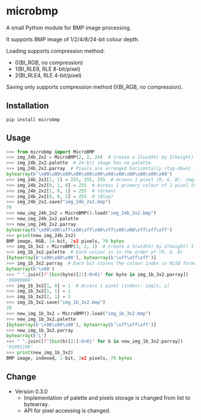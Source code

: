 # microbmp
A small Python module for BMP image processing.
 
It supports BMP image of 1/2/4/8/24-bit colour depth.

Loading supports compression method:

- 0(BI_RGB, no compression)
- 1(BI_RLE8, RLE 8-bit/pixel)
- 2(BI_RLE4, RLE 4-bit/pixel)

Saving only supports compression method 0(BI_RGB, no compression).

## Installation
`pip install microbmp`

## Usage
```Python
>>> from microbmp import MicroBMP
>>> img_24b_2x2 = MicroBMP(2, 2, 24)  # Create a 2(width) by 2(height) 24-bit image.
>>> img_24b_2x2.palette  # 24-bit image has no palette.
>>> img_24b_2x2.parray  # Pixels are arranged horizontally (top-down) in RGB order.
bytearray(b'\x00\x00\x00\x00\x00\x00\x00\x00\x00\x00\x00\x00')
>>> img_24b_2x2[1, 1] = 255, 255, 255  # Access 1 pixel (R, G, B): img[x, y]
>>> img_24b_2x2[0, 1, 0] = 255  # Access 1 primary colour of 1 pixel (Red): img[x, y, c]
>>> img_24b_2x2[1, 0, 1] = 255  # (Green)
>>> img_24b_2x2[0, 0, 2] = 255  # (Blue)
>>> img_24b_2x2.save("img_24b_2x2.bmp")
70
>>> new_img_24b_2x2 = MicroBMP().load("img_24b_2x2.bmp")
>>> new_img_24b_2x2.palette
>>> new_img_24b_2x2.parray
bytearray(b'\x00\x00\xff\x00\xff\x00\xff\x00\x00\xff\xff\xff')
>>> print(new_img_24b_2x2)
BMP image, RGB, 24-bit, 2x2 pixels, 70 bytes
>>> img_1b_3x2 = MicroBMP(3, 2, 1)  # Create a 3(width) by 2(height) 1-bit image.
>>> img_1b_3x2.palette  # Each colour is in the order of (R, G, B)
[bytearray(b'\x00\x00\x00'), bytearray(b'\xff\xff\xff')]
>>> img_1b_3x2.parray  # Each bit stores the colour index in HLSB format.
bytearray(b'\x00')
>>> " ".join([f"{bin(byte)[2:]:0>8}" for byte in img_1b_3x2.parray])
'00000000'
>>> img_1b_3x2[1, 0] = 1  # Access 1 pixel (index): img[x, y]
>>> img_1b_3x2[1, 1] = 1
>>> img_1b_3x2[2, 1] = 1
>>> img_1b_3x2.save("img_1b_3x2.bmp")
70
>>> new_img_1b_3x2 = MicroBMP().load("img_1b_3x2.bmp")
>>> new_img_1b_3x2.palette
[bytearray(b'\x00\x00\x00'), bytearray(b'\xff\xff\xff')]
>>> new_img_1b_3x2.parray
bytearray(b'L')
>>> " ".join([f"{bin(b)[2:]:0>8}" for b in new_img_1b_3x2.parray])
'01001100'
>>> print(new_img_1b_3x2)
BMP image, indexed, 1-bit, 3x2 pixels, 70 bytes
```

## Change
- Version 0.3.0
    - Implementation of palette and pixels storage is changed from list to bytearray.
    - API for pixel accessing is changed.

